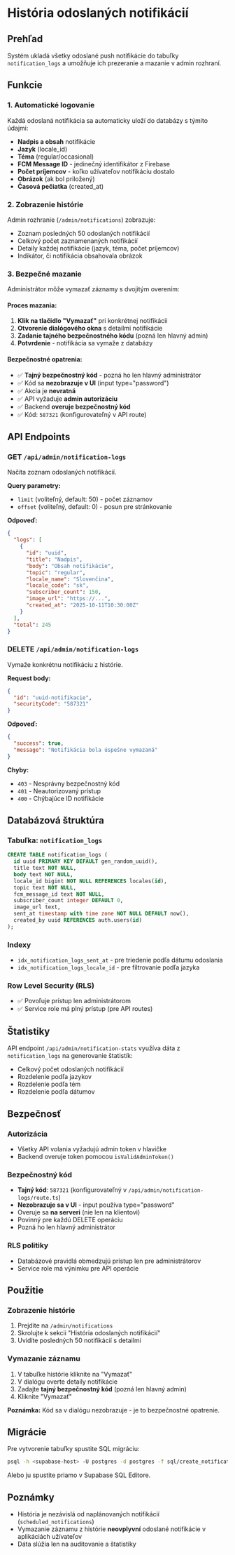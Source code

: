 # História odoslaných notifikácií

## Prehľad
Systém ukladá všetky odoslané push notifikácie do tabuľky `notification_logs` a umožňuje ich prezeranie a mazanie v admin rozhraní.

## Funkcie

### 1. Automatické logovanie
Každá odoslaná notifikácia sa automaticky uloží do databázy s týmito údajmi:
- **Nadpis a obsah** notifikácie
- **Jazyk** (locale_id)
- **Téma** (regular/occasional)
- **FCM Message ID** - jedinečný identifikátor z Firebase
- **Počet príjemcov** - koľko užívateľov notifikáciu dostalo
- **Obrázok** (ak bol priložený)
- **Časová pečiatka** (created_at)

### 2. Zobrazenie histórie
Admin rozhranie (`/admin/notifications`) zobrazuje:
- Zoznam posledných 50 odoslaných notifikácií
- Celkový počet zaznamenaných notifikácií
- Detaily každej notifikácie (jazyk, téma, počet príjemcov)
- Indikátor, či notifikácia obsahovala obrázok

### 3. Bezpečné mazanie
Administrátor môže vymazať záznamy s dvojitým overením:

#### Proces mazania:
1. **Klik na tlačidlo "Vymazať"** pri konkrétnej notifikácii
2. **Otvorenie dialógového okna** s detailmi notifikácie
3. **Zadanie tajného bezpečnostného kódu** (pozná len hlavný admin)
4. **Potvrdenie** - notifikácia sa vymaže z databázy

#### Bezpečnostné opatrenia:
- ✅ **Tajný bezpečnostný kód** - pozná ho len hlavný administrátor
- ✅ Kód sa **nezobrazuje v UI** (input type="password")
- ✅ Akcia je **nevratná**
- ✅ API vyžaduje **admin autorizáciu**
- ✅ Backend **overuje bezpečnostný kód**
- ✅ Kód: `587321` (konfigurovateľný v API route)

## API Endpoints

### GET `/api/admin/notification-logs`
Načíta zoznam odoslaných notifikácií.

**Query parametry:**
- `limit` (voliteľný, default: 50) - počet záznamov
- `offset` (voliteľný, default: 0) - posun pre stránkovanie

**Odpoveď:**
```json
{
  "logs": [
    {
      "id": "uuid",
      "title": "Nadpis",
      "body": "Obsah notifikácie",
      "topic": "regular",
      "locale_name": "Slovenčina",
      "locale_code": "sk",
      "subscriber_count": 150,
      "image_url": "https://...",
      "created_at": "2025-10-11T10:30:00Z"
    }
  ],
  "total": 245
}
```

### DELETE `/api/admin/notification-logs`
Vymaže konkrétnu notifikáciu z histórie.

**Request body:**
```json
{
  "id": "uuid-notifikacie",
  "securityCode": "587321"
}
```

**Odpoveď:**
```json
{
  "success": true,
  "message": "Notifikácia bola úspešne vymazaná"
}
```

**Chyby:**
- `403` - Nesprávny bezpečnostný kód
- `401` - Neautorizovaný prístup
- `400` - Chýbajúce ID notifikácie

## Databázová štruktúra

### Tabuľka: `notification_logs`
```sql
CREATE TABLE notification_logs (
  id uuid PRIMARY KEY DEFAULT gen_random_uuid(),
  title text NOT NULL,
  body text NOT NULL,
  locale_id bigint NOT NULL REFERENCES locales(id),
  topic text NOT NULL,
  fcm_message_id text NOT NULL,
  subscriber_count integer DEFAULT 0,
  image_url text,
  sent_at timestamp with time zone NOT NULL DEFAULT now(),
  created_by uuid REFERENCES auth.users(id)
);
```

### Indexy
- `idx_notification_logs_sent_at` - pre triedenie podľa dátumu odoslania
- `idx_notification_logs_locale_id` - pre filtrovanie podľa jazyka

### Row Level Security (RLS)
- ✅ Povoľuje prístup len administrátorom
- ✅ Service role má plný prístup (pre API routes)

## Štatistiky
API endpoint `/api/admin/notification-stats` využíva dáta z `notification_logs` na generovanie štatistík:
- Celkový počet odoslaných notifikácií
- Rozdelenie podľa jazykov
- Rozdelenie podľa tém
- Rozdelenie podľa dátumov

## Bezpečnosť

### Autorizácia
- Všetky API volania vyžadujú admin token v hlavičke
- Backend overuje token pomocou `isValidAdminToken()`

### Bezpečnostný kód
- **Tajný kód**: `587321` (konfigurovateľný v `/api/admin/notification-logs/route.ts`)
- **Nezobrazuje sa v UI** - input používa type="password"
- Overuje sa **na serveri** (nie len na klientovi)
- Povinný pre každú DELETE operáciu
- Pozná ho len hlavný administrátor

### RLS politiky
- Databázové pravidlá obmedzujú prístup len pre administrátorov
- Service role má výnimku pre API operácie

## Použitie

### Zobrazenie histórie
1. Prejdite na `/admin/notifications`
2. Skrolujte k sekcii "História odoslaných notifikácií"
3. Uvidíte posledných 50 notifikácií s detailmi

### Vymazanie záznamu
1. V tabuľke histórie kliknite na "Vymazať"
2. V dialógu overte detaily notifikácie
3. Zadajte **tajný bezpečnostný kód** (pozná len hlavný admin)
4. Kliknite "Vymazať"

**Poznámka:** Kód sa v dialógu nezobrazuje - je to bezpečnostné opatrenie.

## Migrácie
Pre vytvorenie tabuľky spustite SQL migráciu:
```bash
psql -h <supabase-host> -U postgres -d postgres -f sql/create_notification_logs_table.sql
```

Alebo ju spustite priamo v Supabase SQL Editore.

## Poznámky
- História je nezávislá od naplánovaných notifikácií (`scheduled_notifications`)
- Vymazanie záznamu z histórie **neovplyvní** odoslané notifikácie v aplikáciách užívateľov
- Dáta slúžia len na auditovanie a štatistiky
